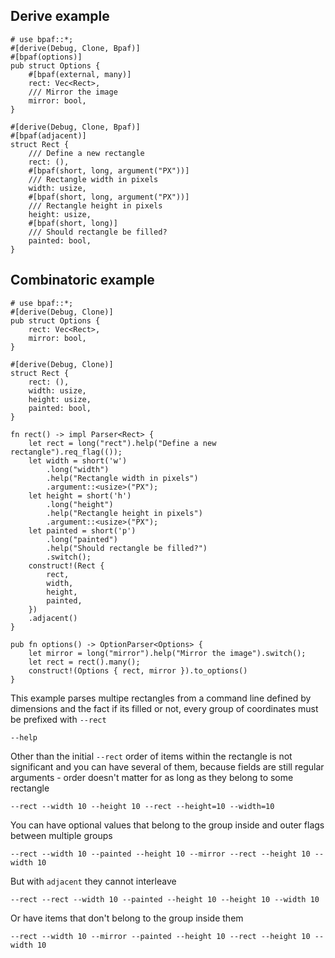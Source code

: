 ## Derive example

```rust,id:1
# use bpaf::*;
#[derive(Debug, Clone, Bpaf)]
#[bpaf(options)]
pub struct Options {
    #[bpaf(external, many)]
    rect: Vec<Rect>,
    /// Mirror the image
    mirror: bool,
}

#[derive(Debug, Clone, Bpaf)]
#[bpaf(adjacent)]
struct Rect {
    /// Define a new rectangle
    rect: (),
    #[bpaf(short, long, argument("PX"))]
    /// Rectangle width in pixels
    width: usize,
    #[bpaf(short, long, argument("PX"))]
    /// Rectangle height in pixels
    height: usize,
    #[bpaf(short, long)]
    /// Should rectangle be filled?
    painted: bool,
}
```

## Combinatoric example

```rust,id:2
# use bpaf::*;
#[derive(Debug, Clone)]
pub struct Options {
    rect: Vec<Rect>,
    mirror: bool,
}

#[derive(Debug, Clone)]
struct Rect {
    rect: (),
    width: usize,
    height: usize,
    painted: bool,
}

fn rect() -> impl Parser<Rect> {
    let rect = long("rect").help("Define a new rectangle").req_flag(());
    let width = short('w')
        .long("width")
        .help("Rectangle width in pixels")
        .argument::<usize>("PX");
    let height = short('h')
        .long("height")
        .help("Rectangle height in pixels")
        .argument::<usize>("PX");
    let painted = short('p')
        .long("painted")
        .help("Should rectangle be filled?")
        .switch();
    construct!(Rect {
        rect,
        width,
        height,
        painted,
    })
    .adjacent()
}

pub fn options() -> OptionParser<Options> {
    let mirror = long("mirror").help("Mirror the image").switch();
    let rect = rect().many();
    construct!(Options { rect, mirror }).to_options()
}
```



This example parses multipe rectangles from a command line defined by dimensions and the fact
if its filled or not, every group of coordinates must be prefixed with `--rect`

```run,id:1,id:2
--help
```

Other than the initial `--rect` order of items within the rectangle is not significant and you
can have several of them, because fields are still regular arguments - order doesn't matter for
as long as they belong to some rectangle

```run,id:1,id:2
--rect --width 10 --height 10 --rect --height=10 --width=10
```

You can have optional values that belong to the group inside and outer flags between multiple
groups

```run,id:1,id:2
--rect --width 10 --painted --height 10 --mirror --rect --height 10 --width 10
```

But with `adjacent` they cannot interleave

```run,id:1,id:2
--rect --rect --width 10 --painted --height 10 --height 10 --width 10
```

Or have items that don't belong to the group inside them

```run,id:1,id:2
--rect --width 10 --mirror --painted --height 10 --rect --height 10 --width 10
```

